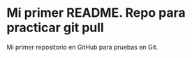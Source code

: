 # Mi primer README. Repo para practicar git pull
Mi primer repositorio en GitHub para pruebas en Git.
